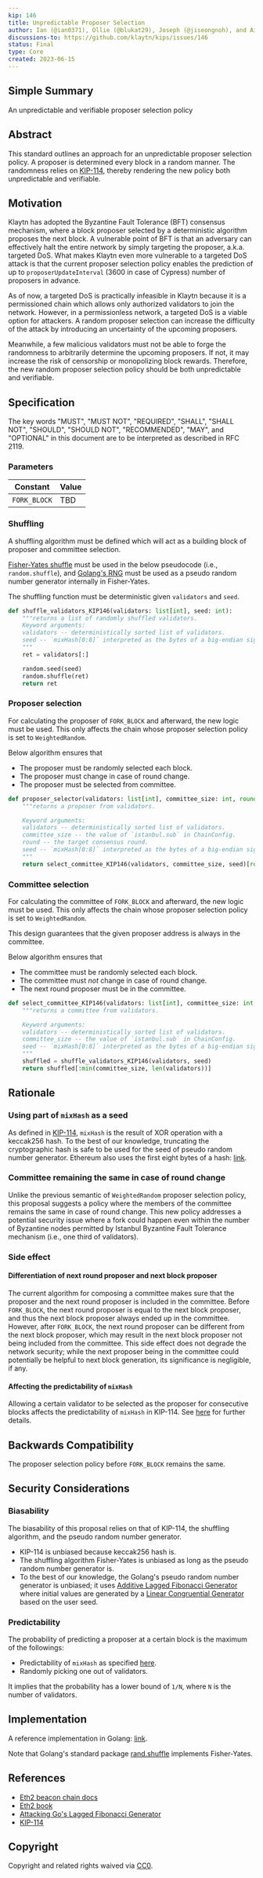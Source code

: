 ```yaml
---
kip: 146
title: Unpredictable Proposer Selection
author: Ian (@ian0371), Ollie (@blukat29), Joseph (@jiseongnoh), and Aidan (@aidan-kwon)
discussions-to: https://github.com/klaytn/kips/issues/146
status: Final
type: Core
created: 2023-06-15
---
```


## Simple Summary

An unpredictable and verifiable proposer selection policy

## Abstract

This standard outlines an approach for an unpredictable proposer selection policy. A proposer is determined every block in a random manner. The randomness relies on [KIP-114](https://github.com/klaytn/kips/blob/main/KIPs/kip-114.md), thereby rendering the new policy both unpredictable and verifiable.

## Motivation

Klaytn has adopted the Byzantine Fault Tolerance (BFT) consensus mechanism, where a block proposer selected by a deterministic algorithm proposes the next block. A vulnerable point of BFT is that an adversary can effectively halt the entire network by simply targeting the proposer, a.k.a. targeted DoS. What makes Klaytn even more vulnerable to a targeted DoS attack is that the current proposer selection policy enables the prediction of up to `proposerUpdateInterval` (3600 in case of Cypress) number of proposers in advance.

As of now, a targeted DoS is practically infeasible in Klaytn because it is a permissioned chain which allows only authorized validators to join the network. However, in a permissionless network, a targeted DoS is a viable option for attackers. A random proposer selection can increase the difficulty of the attack by introducing an uncertainty of the upcoming proposers.

Meanwhile, a few malicious validators must not be able to forge the randomness to arbitrarily determine the upcoming proposers. If not, it may increase the risk of censorship or monopolizing block rewards. Therefore, the new random proposer selection policy should be both unpredictable and verifiable.

## Specification

The key words "MUST", "MUST NOT", "REQUIRED", "SHALL", "SHALL NOT", "SHOULD", "SHOULD NOT", "RECOMMENDED", "MAY", and "OPTIONAL" in this document are to be interpreted as described in RFC 2119.

### Parameters

| Constant     | Value |
| ------------ | ----- |
| `FORK_BLOCK` | TBD   |

### Shuffling

A shuffling algorithm must be defined which will act as a building block of proposer and committee selection.

[Fisher-Yates shuffle](https://en.wikipedia.org/wiki/Fisher%E2%80%93Yates_shuffle) must be used in the below pseudocode (i.e., `random.shuffle`), and [Golang's RNG](https://cs.opensource.google/go/go/+/master:src/math/rand/rng.go;l=7-12) must be used as a pseudo random number generator internally in Fisher-Yates.

The shuffling function must be deterministic given `validators` and `seed`.

```py
def shuffle_validators_KIP146(validators: list[int], seed: int):
    """returns a list of randomly shuffled validators.
    Keyword arguments:
    validators -- deterministically sorted list of validators.
    seed -- `mixHash[0:8]` interpreted as the bytes of a big-endian signed 64-bit integer. The `mixHash` of the previous block is used (see KIP-114).
    """
    ret = validators[:]

    random.seed(seed)
    random.shuffle(ret)
    return ret
```

### Proposer selection

For calculating the proposer of `FORK_BLOCK` and afterward, the new logic must be used.
This only affects the chain whose proposer selection policy is set to `WeightedRandom`.

Below algorithm ensures that

- The proposer must be randomly selected each block.
- The proposer must change in case of round change.
- The proposer must be selected from committee.

```py
def proposer_selector(validators: list[int], committee_size: int, round: int, seed: int):
    """returns a proposer from validators.

    Keyword arguments:
    validators -- deterministically sorted list of validators.
    committee_size -- the value of `istanbul.sub` in ChainConfig.
    round -- the target consensus round.
    seed -- `mixHash[0:8]` interpreted as the bytes of a big-endian signed 64-bit integer. The `mixHash` of the previous block is used (see KIP-114).
    """
    return select_committee_KIP146(validators, committee_size, seed)[round % len(validators)]
```

### Committee selection

For calculating the committee of `FORK_BLOCK` and afterward, the new logic must be used.
This only affects the chain whose proposer selection policy is set to `WeightedRandom`.

This design guarantees that the given proposer address is always in the committee.

Below algorithm ensures that

- The committee must be randomly selected each block.
- The committee must _not_ change in case of round change.
- The next round proposer must be in the committee.

```py
def select_committee_KIP146(validators: list[int], committee_size: int, seed: int):
    """returns a committee from validators.

    Keyword arguments:
    validators -- deterministically sorted list of validators.
    committee_size -- the value of `istanbul.sub` in ChainConfig.
    seed -- `mixHash[0:8]` interpreted as the bytes of a big-endian signed 64-bit integer. The `mixHash` of the previous block is used (see KIP-114).
    """
    shuffled = shuffle_validators_KIP146(validators, seed)
    return shuffled[:min(committee_size, len(validators))]
```

## Rationale

### Using part of `mixHash` as a seed

As defined in [KIP-114](https://github.com/klaytn/kips/blob/main/KIPs/kip-114.md), `mixHash` is the result of XOR operation with a keccak256 hash.
To the best of our knowledge, truncating the cryptographic hash is safe to be used for the seed of pseudo random number generator.
Ethereum also uses the first eight bytes of a hash: [link](https://github.com/ethereum/consensus-specs/blob/dev/specs/phase0/beacon-chain.md#compute_shuffled_index).

### Committee remaining the same in case of round change

Unlike the previous semantic of `WeightedRandom` proposer selection policy, this proposal suggests a policy where the members of the committee remains the same in case of round change.
This new policy addresses a potential security issue where a fork could happen even within the number of Byzantine nodes permitted by Istanbul Byzantine Fault Tolerance mechanism (i.e., one third of validators).

### Side effect

#### Differentiation of next round proposer and next block proposer

The current algorithm for composing a committee makes sure that the proposer and the next round proposer is included in the committee. Before `FORK_BLOCK`, the next round proposer is equal to the next block proposer, and thus the next block proposer always ended up in the committee. However, after `FORK_BLOCK`, the next round proposer can be different from the next block proposer, which may result in the next block proposer not being included from the committee. This side effect does not degrade the network security; while the next proposer being in the committee could potentially be helpful to next block generation, its significance is negligible, if any.

#### Affecting the predictability of `mixHash`

Allowing a certain validator to be selected as the proposer for consecutive blocks affects the predictability of `mixHash` in KIP-114. See [here](https://github.com/klaytn/kips/blob/main/KIPs/kip-114.md#predictability) for further details.

## Backwards Compatibility

The proposer selection policy before `FORK_BLOCK` remains the same.

## Security Considerations

### Biasability

The biasability of this proposal relies on that of KIP-114, the shuffling algorithm, and the pseudo random number generator.

- KIP-114 is unbiased because keccak256 hash is.
- The shuffling algorithm Fisher-Yates is unbiased as long as the pseudo random number generator is.
- To the best of our knowledge, the Golang's pseudo random number generator is unbiased; it uses [Additive Lagged Fibonacci Generator](https://en.wikipedia.org/wiki/Lagged_Fibonacci_generator) where initial values are generated by a [Linear Congruential Generator](https://en.wikipedia.org/wiki/Linear_congruential_generator) based on the user seed.

### Predictability

The probability of predicting a proposer at a certain block is the maximum of the followings:

- Predictability of `mixHash` as specified [here](https://github.com/klaytn/kips/blob/main/KIPs/kip-114.md#predictability).
- Randomly picking one out of validators.

It implies that the probability has a lower bound of `1/N`, where `N` is the number of validators.

## Implementation

A reference implementation in Golang: [link](https://github.com/ian0371/klaytn/tree/fork/proposer-selection-3).

Note that Golang's standard package [rand.shuffle](https://cs.opensource.google/go/go/+/master:src/math/rand/rand.go;l=252) implements Fisher-Yates.

## References

- [Eth2 beacon chain docs](https://github.com/ethereum/consensus-specs/blob/dev/specs/phase0/beacon-chain.md)
- [Eth2 book](https://eth2book.info/capella/part2/building_blocks/shuffling/)
- [Attacking Go's Lagged Fibonacci Generator](https://www.leviathansecurity.com/media/attacking-gos-lagged-fibonacci-generator)
- [KIP-114](https://github.com/klaytn/kips/blob/main/KIPs/kip-114.md)

## Copyright

Copyright and related rights waived via [CC0](https://creativecommons.org/publicdomain/zero/1.0/).

